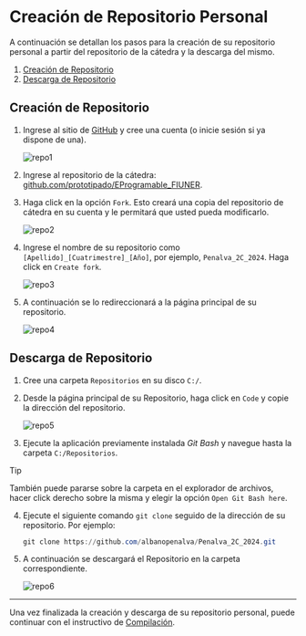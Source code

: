 # Creación de Repositorio Personal

A continuación se detallan los pasos para la creación de su repositorio personal a partir del repositorio de la cátedra y la descarga del mismo.

1. [Creación de Repositorio](#creación-de-repositorio)
2. [Descarga de Repositorio](#descarga-de-repositorio)

## Creación de Repositorio

1. Ingrese al sitio de [GitHub](https://github.com) y cree una cuenta (o inicie sesión si ya dispone de una).

    ![repo1](./imágenes/repo1.png)

2. Ingrese al repositorio de la cátedra: [github.com/prototipado/EProgramable_FIUNER](https://github.com/prototipado/EProgramable_FIUNER).

3. Haga click en la opción `Fork`. Esto creará una copia del repositorio de cátedra en su cuenta y le permitará que usted pueda modificarlo.

    ![repo2](./imágenes/repo2.png)

4. Ingrese el nombre de su repositorio como `[Apellido]_[Cuatrimestre]_[Año]`, por ejemplo, `Penalva_2C_2024`. Haga click en `Create fork`.

    ![repo3](./imágenes/repo3.png)

5. A continuación se lo redireccionará a la página principal de su repositorio.

    ![repo4](./imágenes/repo4.png)

## Descarga de Repositorio

1. Cree una carpeta `Repositorios` en su disco `C:/`.

2. Desde la página principal de su Repositorio, haga click en `Code` y copie la dirección del repositorio.

    ![repo5](./imágenes/repo5.png)

3. Ejecute la aplicación previamente instalada *Git Bash* y navegue hasta la carpeta `C:/Repositorios`.

> [!TIP]
> También puede pararse sobre la carpeta en el explorador de archivos, hacer click derecho sobre la misma y elegir la opción `Open Git Bash here`.

4. Ejecute el siguiente comando `git clone` seguido de la dirección de su repositorio. Por ejemplo:

    ```PowerShell
    git clone https://github.com/albanopenalva/Penalva_2C_2024.git
    ```

5. A continuación se descargará el Repositorio en la carpeta correspondiente.

    ![repo6](./imágenes/repo6.png)

---

Una vez finalizada la creación y descarga de su repositorio personal, puede continuar con el instructivo de [Compilación](./compilación.md).
